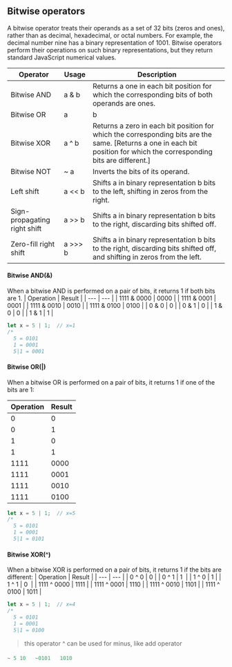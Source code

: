 ## Bitwise operators
A bitwise operator treats their operands as a set of 32 bits (zeros and ones), rather than as decimal, hexadecimal, or octal numbers. For example, the decimal number nine has a binary representation of 1001. Bitwise operators perform their operations on such binary representations, but they return standard JavaScript numerical values.


| Operator | Usage | Description |
| --- | --- | --- |
| Bitwise AND | a & b | Returns a one in each bit position for which the corresponding bits of both operands are ones. |
| Bitwise OR | a | b | Returns a zero in each bit position for which the corresponding bits of both operands are zeros. |
| Bitwise XOR | a ^ b | Returns a zero in each bit position for which the corresponding bits are the same. [Returns a one in each bit position for which the corresponding bits are different.] |
| Bitwise NOT | ~ a | Inverts the bits of its operand. |
| Left shift | a << b | Shifts a in binary representation b bits to the left, shifting in zeros from the right. |
| Sign-propagating right shift | a >> b | Shifts a in binary representation b bits to the right, discarding bits shifted off. |
| Zero-fill right shift | a >>> b | Shifts a in binary representation b bits to the right, discarding bits shifted off, and shifting in zeros from the left. |


#### Bitwise AND(&)
When a bitwise AND is performed on a pair of bits, it returns 1 if both bits are 1.
| Operation | Result |
| --- | --- |
| 1111 & 0000 | 0000 |
| 1111 & 0001 | 0001 |
| 1111 & 0010 | 0010 |
| 1111 & 0100 | 0100 |
| 0 & 0 | 0 |
| 0 & 1 | 0 |
| 1 & 0 | 0 |
| 1 & 1 | 1 |

```js
let x = 5 | 1;  // x=1
/*
  5 = 0101
  1 = 0001
  5|1 = 0001 
```

#### Bitwise OR(|)
When a bitwise OR is performed on a pair of bits, it returns 1 if one of the bits are 1:

| Operation | Result |
| --- | --- |
| 0 | 0 | 0 |
| 0 | 1 | 1 |
| 1 | 0 | 1 |
| 1 | 1 | 1 |
| 1111 | 0000 | 1111 |
| 1111 | 0001 | 1111 |
| 1111 | 0010 | 1111 |
| 1111 | 0100 | 1111 |

```js
let x = 5 | 1;  // x=5
/*
  5 = 0101
  1 = 0001
  5|1 = 0101
```

#### Bitwise XOR(^)
When a bitwise XOR is performed on a pair of bits, it returns 1 if the bits are different:
| Operation | Result |
| --- | --- |
| 0 ^ 0 | 0 |
| 0 ^ 1 | 1  |
| 1 ^ 0 | 1 |
| 1 ^ 1 | 0  |
| 1111 ^ 0000 | 1111 |
| 1111 ^ 0001 | 1110 |
| 1111 ^ 0010 | 1101 |
| 1111 ^ 0100 | 1011 |

```js
let x = 5 | 1;  // x=4
/*
  5 = 0101
  1 = 0001
  5|1 = 0100
```

> this operator ^ can be used for minus, like add operator

#### 
```js
~ 5	10	 ~0101	 1010
```


